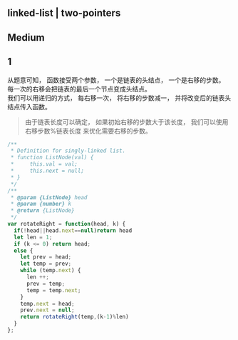 ## linked-list | two-pointers
## Medium 

## 1
从题意可知， 函数接受两个参数， 一个是链表的头结点， 一个是右移的步数。 每一次的右移会把链表的最后一个节点变成头结点。  
我们可以用递归的方式， 每右移一次， 将右移的步数减一， 并将改变后的链表头结点传入函数。
> 由于链表长度可以确定， 如果初始右移的步数大于该长度， 我们可以使用 右移步数%链表长度 来优化需要右移的步数。

```js
/**
 * Definition for singly-linked list.
 * function ListNode(val) {
 *     this.val = val;
 *     this.next = null;
 * }
 */
/**
 * @param {ListNode} head
 * @param {number} k
 * @return {ListNode}
 */
var rotateRight = function(head, k) {
  if(!head||head.next==null)return head
  let len = 1;
  if (k <= 0) return head;
  else {
    let prev = head;
    let temp = prev;
    while (temp.next) {
      len ++;
      prev = temp;
      temp = temp.next;
    }
    temp.next = head;
    prev.next = null;
    return rotateRight(temp,(k-1)%len)
  }
};
```